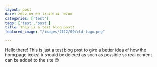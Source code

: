 ```yaml
---
layout: post
date: 2022-09-09 13:49:14 -0700
categories: ['test']
tags: ['test','post']
title: This is a test blog post!
featured_image: "/images/2022/09/old-logo.png"

---
```

Hello there! This is just a test blog post to give a better idea of how the homepage looks! It should be deleted as soon as possible so real content can be added to the site 😊